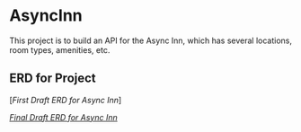 # AsyncInn

This project is to build an API for the Async Inn, which has several locations, room types, amenities, etc. 

##

## ERD for Project 
[_First Draft ERD for Async Inn_]

[_Final Draft ERD for Async Inn_](Assets/AsyncInn.png)




